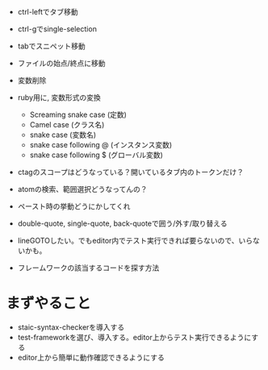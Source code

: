 * ctrl-leftでタブ移動
* ctrl-gでsingle-selection
* tabでスニペット移動
* ファイルの始点/終点に移動
* 変数削除
* ruby用に, 変数形式の変換
    * Screaming snake case (定数)
    * Camel case (クラス名)
    * snake case (変数名)
    * snake case following @ (インスタンス変数)
    * snake case following $ (グローバル変数)

* ctagのスコープはどうなっている？開いているタブ内のトークンだけ？
* atomの検索、範囲選択どうなってんの？
* ペースト時の挙動どうにかしてくれ
* double-quote, single-quote, back-quoteで囲う/外す/取り替える

* lineGOTOしたい。でもeditor内でテスト実行できれば要らないので、いらないかも。
* フレームワークの該当するコードを探す方法

# まずやること
* staic-syntax-checkerを導入する
* test-frameworkを選び、導入する。editor上からテスト実行できるようにする
* editor上から簡単に動作確認できるようにする
